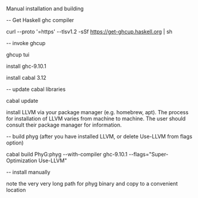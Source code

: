 Manual installation and building

-- Get Haskell ghc compiler

curl --proto '=https' --tlsv1.2 -sSf https://get-ghcup.haskell.org | sh

-- invoke ghcup

ghcup tui

install ghc-9.10.1

install cabal 3.12

-- update cabal libraries

cabal update

install LLVM via your package manager (e.g. homebrew, apt). The process for installation 
of LLVM varies from machine to machine. The user should consult their package manager
for information. 

-- build phyg (after you have installed LLVM, or delete Use-LLVM from flags option)

cabal build PhyG:phyg --with-compiler ghc-9.10.1 --flags="Super-Optimization Use-LLVM"

-- install manually

note the very very long path for phyg binary and copy to a convenient location

